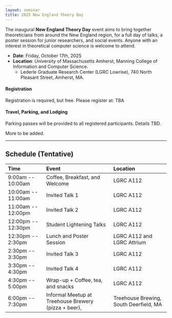 ```yaml
---
layout: seminar
title: 2025 New England Theory Day
---
```


The inaugural **New England Theory Day** event aims to bring together theoreticians from around the New England region, for a full day of talks, a poster session for junior researchers, and social events. Anyone with an interest in theoretical computer science is welcome to attend.

* **Date**: Friday, October 17th, 2025
* **Location**: University of Massachusetts Amherst, Manning College of Information and Computer Science. 
  * Lederle Graduate Research Center (LGRC Lowrise), 740 North Pleasant Street, Amherst, MA.


#### Registration

Registration is required, but free. Please register at: TBA

#### Travel, Parking, and Lodging

Parking passes will be provided to all registered participants. Details TBD.

More to be added.

<hr>

## Schedule (Tentative)

| Time             |Event    |Location  |
| :-------------------- | :-------|:--------|
| 9:00am -- 10:00am   | Coffee, Breakfast, and Welcome |LGRC A112|
| 10:00am -- 11:00am  | Invited Talk 1          |LGRC A112|
| 11:00am -- 12:00pm   | Invited Talk 2           |LGRC A112|
| 12:00pm -- 12:30pm   | Student Lightening Talks   |LGRC A112|
|12:30pm -- 2:30pm | Lunch and Poster Session | LGRC A112 and LGRC Attrium |
| 2:30pm -- 3:30pm  | Invited Talk 3          |LGRC A112|
| 3:30pm -- 4:30pm   | Invited Talk 4           |LGRC A112|
| 4:30pm -- 5:00pm   | Wrap-up + Coffee, tea, and snacks |LGRC A112|
|6:00pm -- 7:30pm| Informal Meetup at Treehouse Brewery (pizza + beer), | Treehouse Brewing, South Deerfield, MA |



